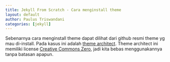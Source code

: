 ```yaml
---
title: Jekyll From Scratch - Cara menginstall theme
layout: default
author: Paulus Triswandani
categories: [jekyll]
---
```


Sebenarnya cara menginstall theme dapat dilihat dari github resmi theme yg mau di-install. Pada kasus ini adalah [theme architect](https://github.com/pages-themes/architect). Theme architect ini memiliki license [Creative Commons Zero](https://creativecommons.org/share-your-work/public-domain/cc0/), jadi kita bebas menggunakannya tanpa batasan apapun.

